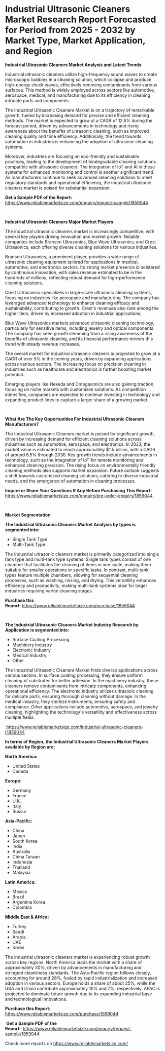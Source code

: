 <p><h1>Industrial Ultrasonic Cleaners Market Research Report Forecasted for Period from 2025 -  2032 by Market Type, Market Application, and Region</h1></p><p><strong>Industrial Ultrasonic Cleaners Market Analysis and Latest Trends</strong></p>
<p><p>Industrial ultrasonic cleaners utilize high-frequency sound waves to create microscopic bubbles in a cleaning solution, which collapse and produce high-energy shock waves, effectively removing contaminants from various surfaces. This method is widely employed across sectors like automotive, aerospace, medical, and manufacturing due to its efficiency in cleaning intricate parts and components.</p><p>The Industrial Ultrasonic Cleaners Market is on a trajectory of remarkable growth, fueled by increasing demand for precise and efficient cleaning methods. The market is expected to grow at a CAGR of 12.5% during the forecast period, driven by advancements in technology and rising awareness about the benefits of ultrasonic cleaning, such as improved cleaning quality and time efficiency. Additionally, the trend towards automation in industries is enhancing the adoption of ultrasonic cleaning systems.</p><p>Moreover, industries are focusing on eco-friendly and sustainable practices, leading to the development of biodegradable cleaning solutions compatible with ultrasonic cleaners. The integration of IoT and AI in these systems for enhanced monitoring and control is another significant trend. As manufacturers continue to seek advanced cleaning solutions to meet regulatory standards and operational efficiency, the industrial ultrasonic cleaners market is poised for substantial expansion.</p></p>
<p><strong>Get a Sample PDF of the Report:&nbsp;</strong> <a href="https://www.reliablemarketsize.com/enquiry/request-sample/1859044?utm_campaign=2781&utm_medium=2&utm_source=Github&utm_content=ia&utm_term=10042025&utm_id=industrial-ultrasonic-cleaners">https://www.reliablemarketsize.com/enquiry/request-sample/1859044</a></p>
<p>&nbsp;</p>
<p><strong>Industrial Ultrasonic Cleaners Major Market Players</strong></p>
<p><p>The industrial ultrasonic cleaners market is increasingly competitive, with several key players driving innovation and market growth. Notable companies include Branson Ultrasonics, Blue Wave Ultrasonics, and Crest Ultrasonics, each offering diverse cleaning solutions for various industries.</p><p>Branson Ultrasonics, a prominent player, provides a wide range of ultrasonic cleaning equipment tailored for applications in medical, automotive, and electronics sectors. Its strong market presence is bolstered by continuous innovation, with sales revenue estimated to be in the hundreds of millions, reflecting robust demand for high-performance cleaning solutions.</p><p>Crest Ultrasonics specializes in large-scale ultrasonic cleaning systems, focusing on industries like aerospace and manufacturing. The company has leveraged advanced technology to enhance cleaning efficacy and sustainability, contributing to growth. Crest's revenues also rank among the higher tiers, driven by increased adoption in industrial applications.</p><p>Blue Wave Ultrasonics markets advanced ultrasonic cleaning technology, particularly for sensitive items, including jewelry and optical components. The company has seen growth stemming from a rising awareness of the benefits of ultrasonic cleaning, and its financial performance mirrors this trend with steady revenue increases.</p><p>The overall market for industrial ultrasonic cleaners is projected to grow at a CAGR of over 5% in the coming years, driven by expanding applications across various sectors. The increasing focus on precision cleaning in industries such as healthcare and electronics is further boosting market potential.</p><p>Emerging players like Hekeda and Omegasonics are also gaining traction, focusing on niche markets with customized solutions. As competition intensifies, companies are expected to continue investing in technology and expanding product lines to capture a larger share of a growing market.</p></p>
<p>&nbsp;</p>
<p><strong>What Are The Key Opportunities For Industrial Ultrasonic Cleaners Manufacturers?</strong></p>
<p><p>The Industrial Ultrasonic Cleaners market is poised for significant growth, driven by increasing demand for efficient cleaning solutions across industries such as automotive, aerospace, and electronics. In 2023, the market value is estimated to reach approximately $1.5 billion, with a CAGR of around 6.5% through 2030. Key growth trends include advancements in technology, such as the integration of IoT for remote monitoring and enhanced cleaning precision. The rising focus on environmentally friendly cleaning methods also supports market expansion. Future outlook suggests a shift towards customized cleaning solutions, catering to diverse industrial needs, and the emergence of automation in cleaning processes.</p></p>
<p><strong>Inquire or Share Your Questions If Any Before Purchasing This Report:</strong> <a href="https://www.reliablemarketsize.com/enquiry/pre-order-enquiry/1859044?utm_campaign=2781&utm_medium=2&utm_source=Github&utm_content=ia&utm_term=10042025&utm_id=industrial-ultrasonic-cleaners">https://www.reliablemarketsize.com/enquiry/pre-order-enquiry/1859044</a></p>
<p>&nbsp;</p>
<p><strong>Market Segmentation</strong></p>
<p><strong>The Industrial Ultrasonic Cleaners Market Analysis by types is segmented into:</strong></p>
<p><ul><li>Single Tank Type</li><li>Multi-Tank Type</li></ul></p>
<p><p>The industrial ultrasonic cleaners market is primarily categorized into single tank type and multi-tank type systems. Single tank types consist of one chamber that facilitates the cleaning of items in one cycle, making them suitable for smaller operations or specific tasks. In contrast, multi-tank types feature multiple chambers, allowing for sequential cleaning processes, such as washing, rinsing, and drying. This versatility enhances efficiency and productivity, making multi-tank systems ideal for larger industries requiring varied cleaning stages.</p></p>
<p><strong>Purchase this Report:&nbsp;</strong><a href="https://www.reliablemarketsize.com/purchase/1859044?utm_campaign=2781&utm_medium=2&utm_source=Github&utm_content=ia&utm_term=10042025&utm_id=industrial-ultrasonic-cleaners">https://www.reliablemarketsize.com/purchase/1859044</a></p>
<p>&nbsp;</p>
<p><strong>The Industrial Ultrasonic Cleaners Market Industry Research by Application is segmented into:</strong></p>
<p><ul><li>Surface Coating Processing</li><li>Machinery Industry</li><li>Electronic Industry</li><li>Medical Industry</li><li>Other</li></ul></p>
<p><p>The Industrial Ultrasonic Cleaners Market finds diverse applications across various sectors. In surface coating processing, they ensure uniform cleaning of substrates for better adhesion. In the machinery industry, these cleaners remove contaminants from intricate components, enhancing operational efficiency. The electronic industry utilizes ultrasonic cleaning for delicate parts, ensuring thorough cleaning without damage. In the medical industry, they sterilize instruments, ensuring safety and compliance. Other applications include automotive, aerospace, and jewelry cleaning, highlighting the technology's versatility and effectiveness across multiple fields.</p></p>
<p><a href="https://www.reliablemarketsize.com/industrial-ultrasonic-cleaners-r1859044?utm_campaign=2781&utm_medium=2&utm_source=Github&utm_content=ia&utm_term=10042025&utm_id=industrial-ultrasonic-cleaners">&nbsp;https://www.reliablemarketsize.com/industrial-ultrasonic-cleaners-r1859044</a></p>
<p><strong>In terms of Region, the Industrial Ultrasonic Cleaners Market Players available by Region are:</strong></p>
<p>
    <p> <strong> North America: </strong>
        <ul>
            <li>United States</li>
            <li>Canada</li>
        </ul>
        </p> 
    <p> <strong> Europe: </strong>
        <ul>
            <li>Germany</li>
            <li>France</li>
            <li>U.K.</li>
            <li>Italy</li>
            <li>Russia</li>
        </ul>
        </p> 
    <p> <strong> Asia-Pacific: </strong>
        <ul>
            <li>China</li>
            <li>Japan</li>
            <li>South Korea</li>
            <li>India</li>
            <li>Australia</li>
            <li>China Taiwan</li>
            <li>Indonesia</li>
            <li>Thailand</li>
            <li>Malaysia</li>
        </ul>
        </p> 
    <p> <strong> Latin America: </strong>
        <ul>
            <li>Mexico</li>
            <li>Brazil</li>
            <li>Argentina Korea</li>
            <li>Colombia</li>
        </ul>
        </p> 
    <p> <strong> Middle East & Africa: </strong>
        <ul>
            <li>Turkey</li>
            <li>Saudi</li>
            <li>Arabia</li>
            <li>UAE</li>
            <li>Korea</li>
        </ul>
    </p>
    </p>
<p><p>The industrial ultrasonic cleaners market is experiencing robust growth across key regions. North America leads the market with a share of approximately 30%, driven by advancements in manufacturing and stringent cleanliness standards. The Asia-Pacific region follows closely, accounting for around 28%, fueled by rapid industrialization and increased adoption in various sectors. Europe holds a share of about 25%, while the USA and China contribute approximately 10% and 7%, respectively. APAC is projected to dominate future growth due to its expanding industrial base and technological innovations.</p></p>
<p><strong>Purchase this Report: </strong><a href="https://www.reliablemarketsize.com/purchase/1859044?utm_campaign=2781&utm_medium=2&utm_source=Github&utm_content=ia&utm_term=10042025&utm_id=industrial-ultrasonic-cleaners">https://www.reliablemarketsize.com/purchase/1859044</a></p>
<p>&nbsp;<strong>Get a Sample PDF of the Report:&nbsp;&nbsp;</strong><a href="https://www.reliablemarketsize.com/enquiry/request-sample/1859044?utm_campaign=2781&utm_medium=2&utm_source=Github&utm_content=ia&utm_term=10042025&utm_id=industrial-ultrasonic-cleaners">https://www.reliablemarketsize.com/enquiry/request-sample/1859044</a></p>
<p><strong></strong></p>
<p>Check more reports on <a href="https://www.reliablemarketsize.com/?utm_campaign=2781&utm_medium=2&utm_source=Github&utm_content=ia&utm_term=10042025&utm_id=industrial-ultrasonic-cleaners">https://www.reliablemarketsize.com/</a></p>